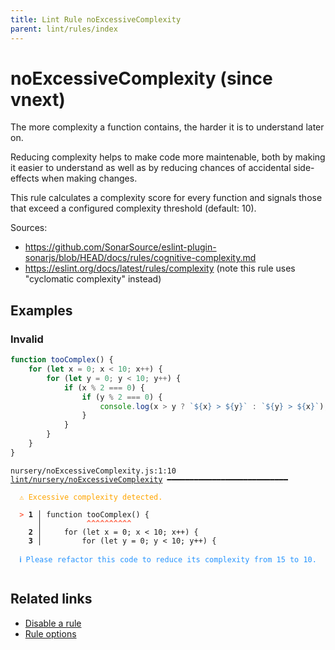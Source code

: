 ```yaml
---
title: Lint Rule noExcessiveComplexity
parent: lint/rules/index
---
```


# noExcessiveComplexity (since vnext)

The more complexity a function contains, the harder it is to understand
later on.

Reducing complexity helps to make code more maintenable, both by making
it easier to understand as well as by reducing chances of accidental
side-effects when making changes.

This rule calculates a complexity score for every function and signals
those that exceed a configured complexity threshold (default: 10).

Sources:

- https://github.com/SonarSource/eslint-plugin-sonarjs/blob/HEAD/docs/rules/cognitive-complexity.md
- https://eslint.org/docs/latest/rules/complexity (note this rule uses "cyclomatic complexity" instead)

## Examples

### Invalid

```jsx
function tooComplex() {
    for (let x = 0; x < 10; x++) {
        for (let y = 0; y < 10; y++) {
            if (x % 2 === 0) {
                if (y % 2 === 0) {
                    console.log(x > y ? `${x} > ${y}` : `${y} > ${x}`);
                }
            }
        }
    }
}
```

<pre class="language-text"><code class="language-text">nursery/noExcessiveComplexity.js:1:10 <a href="https://docs.rome.tools/lint/rules/noExcessiveComplexity">lint/nursery/noExcessiveComplexity</a> ━━━━━━━━━━━━━━━━━━━━━━━━━━━

<strong><span style="color: Orange;">  </span></strong><strong><span style="color: Orange;">⚠</span></strong> <span style="color: Orange;">Excessive complexity detected.</span>
  
<strong><span style="color: Tomato;">  </span></strong><strong><span style="color: Tomato;">&gt;</span></strong> <strong>1 │ </strong>function tooComplex() {
   <strong>   │ </strong>         <strong><span style="color: Tomato;">^</span></strong><strong><span style="color: Tomato;">^</span></strong><strong><span style="color: Tomato;">^</span></strong><strong><span style="color: Tomato;">^</span></strong><strong><span style="color: Tomato;">^</span></strong><strong><span style="color: Tomato;">^</span></strong><strong><span style="color: Tomato;">^</span></strong><strong><span style="color: Tomato;">^</span></strong><strong><span style="color: Tomato;">^</span></strong><strong><span style="color: Tomato;">^</span></strong>
    <strong>2 │ </strong>    for (let x = 0; x &lt; 10; x++) {
    <strong>3 │ </strong>        for (let y = 0; y &lt; 10; y++) {
  
<strong><span style="color: rgb(38, 148, 255);">  </span></strong><strong><span style="color: rgb(38, 148, 255);">ℹ</span></strong> <span style="color: rgb(38, 148, 255);">Please refactor this code to reduce its complexity from 15 to 10.</span>
  
</code></pre>

## Related links

- [Disable a rule](/linter/#disable-a-lint-rule)
- [Rule options](/linter/#rule-options)
